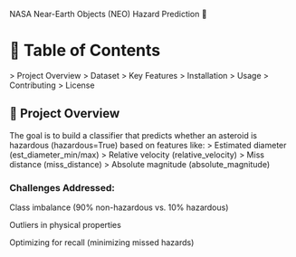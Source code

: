 NASA Near-Earth Objects (NEO) Hazard Prediction 🚀
<h1> 📌 Table of Contents </h1>
 > Project Overview
 > Dataset
 > Key Features
 > Installation
 > Usage
 > Contributing
 > License

<h2> 🌌 Project Overview </h2>
The goal is to build a classifier that predicts whether an asteroid is hazardous (hazardous=True) based on features like:
 > Estimated diameter (est_diameter_min/max)
 > Relative velocity (relative_velocity)
 > Miss distance (miss_distance)
 > Absolute magnitude (absolute_magnitude)

<h3> Challenges Addressed: </h3>

Class imbalance (90% non-hazardous vs. 10% hazardous)

Outliers in physical properties

Optimizing for recall (minimizing missed hazards)



